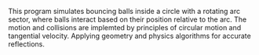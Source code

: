 This program simulates bouncing balls inside a circle with a rotating arc sector, where balls interact based on their position relative to the arc. The motion and collisions are implemted by principles of circular motion and tangential velocity. 
Applying geometry and physics algorithms for accurate reflections.
